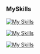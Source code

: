 ### MySkills
[![My Skills](https://skillicons.dev/icons?i=html,css,js)](https://skillicons.dev)

[![My Skills](https://skillicons.dev/icons?i=java,nodejs,figma&theme=light)](https://skillicons.dev)

[![My Skills](https://skillicons.dev/icons?i=aws,gcp,azure,react,vue,flutter&perline=3)](https://skillicons.dev)
